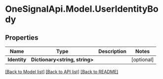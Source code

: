 # OneSignalApi.Model.UserIdentityBody

## Properties

Name | Type | Description | Notes
------------ | ------------- | ------------- | -------------
**Identity** | **Dictionary&lt;string, string&gt;** |  | [optional] 

[[Back to Model list]](../README.md#documentation-for-models) [[Back to API list]](../README.md#documentation-for-api-endpoints) [[Back to README]](../README.md)

